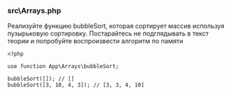 ### src\Arrays.php

Реализуйте функцию bubbleSort, которая сортирует массив используя пузырьковую сортировку. Постарайтесь не подглядывать
в текст теории и попробуйте воспроизвести алгоритм по памяти

    <?php
    
    use function App\Arrays\bubbleSort;
    
    bubbleSort([]); // []
    bubbleSort([3, 10, 4, 3]); // [3, 3, 4, 10]
